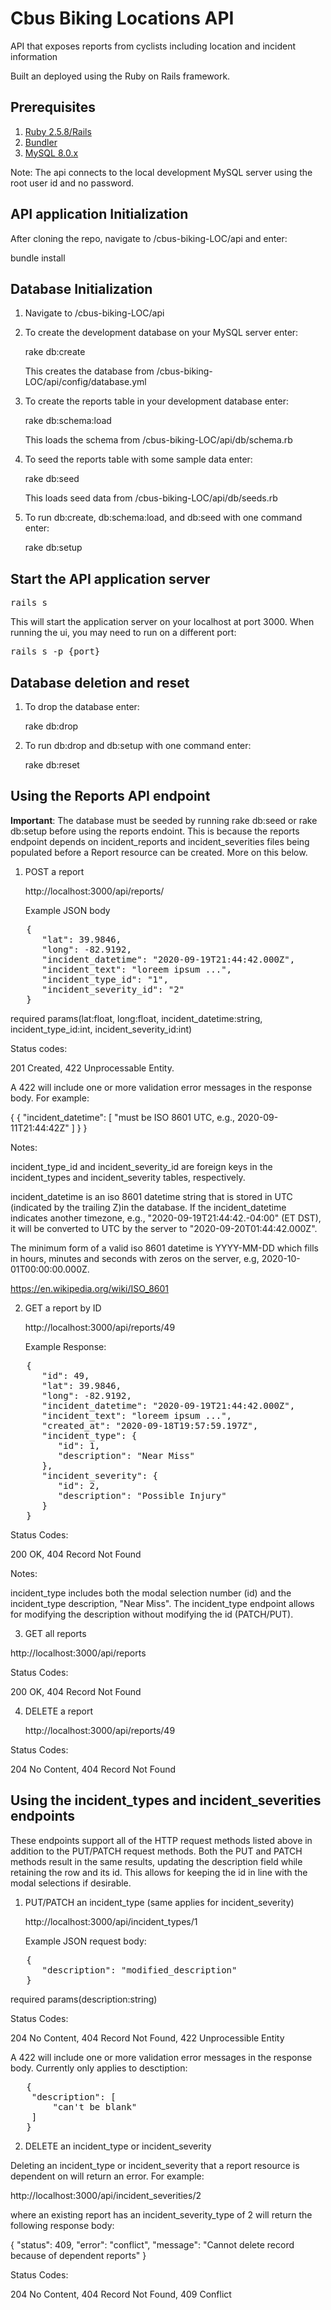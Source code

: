# Cbus Biking Locations API

API that exposes reports from cyclists including location and incident information

Built an deployed using the Ruby on Rails framework.

## Prerequisites

1. [Ruby 2.5.8/Rails](https://bitnami.com/stack/ruby/installer)
2. [Bundler](https://bundler.io/)
3. [MySQL 8.0.x](https://dev.mysql.com/doc/refman/8.0/en/installing.html)

Note: The api connects to the local development MySQL server using the root user id and no password.

## API application Initialization

After cloning the repo, navigate to /cbus-biking-LOC/api and enter:

bundle install

## Database Initialization

1. Navigate to /cbus-biking-LOC/api

2. To create the development database on your MySQL server enter:

   rake db:create

   This creates the database from /cbus-biking-LOC/api/config/database.yml

3. To create the reports table in your development database enter:

   rake db:schema:load

   This loads the schema from /cbus-biking-LOC/api/db/schema.rb

4. To seed the reports table with some sample data enter:

   rake db:seed

   This loads seed data from /cbus-biking-LOC/api/db/seeds.rb

5. To run db:create, db:schema:load, and db:seed with one command enter:

   rake db:setup


## Start the API application server

<pre>rails s</pre>

This will start the application server on your localhost at port 3000. When running the ui, you may need to run on a different port:

<pre>rails s -p {port}</pre>

## Database deletion and reset

1. To drop the database enter:

   rake db:drop

2. To run db:drop and db:setup with one command enter:

   rake db:reset

## Using the Reports API endpoint

**Important**: The database must be seeded by running rake db:seed or rake db:setup before using the reports endoint.  This is because the reports endpoint depends on incident_reports and incident_severities files being populated before a Report resource can be created.  More on this below.

1. POST a report

   http://localhost:3000/api/reports/

   Example JSON body
<pre>
   {
      "lat": 39.9846,
      "long": -82.9192,
      "incident_datetime": "2020-09-19T21:44:42.000Z",
      "incident_text": "loreem ipsum ...",
      "incident_type_id": "1",
      "incident_severity_id": "2"
   }
</pre>

required params(lat:float, long:float, incident_datetime:string, incident_type_id:int, incident_severity_id:int)

Status codes: 

201 Created, 422 Unprocessable Entity.

A 422 will include one or more validation error messages in the response body.  For example:

   {
      {
      "incident_datetime": [
        "must be ISO 8601 UTC, e.g., 2020-09-11T21:44:42Z"
      ]
      }
   }

Notes:

incident_type_id and incident_severity_id are foreign keys in the incident_types and incident_severity tables, respectively.

incident_datetime is an iso 8601 datetime string that is stored in UTC (indicated by the trailing Z)in the database.  If the incident_datetime indicates another timezone, e.g., "2020-09-19T21:44:42.-04:00" (ET DST), it will be converted to UTC by the server to "2020-09-20T01:44:42.000Z". 

The minimum form of a valid iso 8601 datetime is YYYY-MM-DD which fills in hours, minutes and seconds with zeros on the server, e.g, 2020-10-01T00:00:00.000Z.

https://en.wikipedia.org/wiki/ISO_8601


2. GET a report by ID

   http://localhost:3000/api/reports/49

   Example Response:

<pre>
   {
      "id": 49,
      "lat": 39.9846,
      "long": -82.9192,
      "incident_datetime": "2020-09-19T21:44:42.000Z",
      "incident_text": "loreem ipsum ...",
      "created_at": "2020-09-18T19:57:59.197Z",
      "incident_type": {
         "id": 1,
         "description": "Near Miss"
      },
      "incident_severity": {
         "id": 2,
         "description": "Possible Injury"
      }
   }
</pre>

Status Codes:

200 OK, 404 Record Not Found 

Notes:

incident_type includes both the modal selection number (id) and the incident_type description, "Near Miss".  The incident_type endpoint allows for modifying the description without modifying the id (PATCH/PUT).

3. GET all reports

http://localhost:3000/api/reports

Status Codes:

200 OK, 404 Record Not Found

4. DELETE a report
  
   http://localhost:3000/api/reports/49

Status Codes:

204 No Content, 404 Record Not Found

## Using the incident_types and incident_severities endpoints

These endpoints support all of the HTTP request methods listed above in addition to the PUT/PATCH request methods.  Both the PUT and PATCH methods result in the same results, updating the description field while retaining the row and its id.  This allows for keeping the id in line with the modal selections if desirable.

1. PUT/PATCH an incident_type (same applies for incident_severity)

   http://localhost:3000/api/incident_types/1

   Example JSON request body:
<pre>
   {
      "description": "modified_description"
   }
</pre>

required params(description:string)

Status Codes:

204 No Content, 404 Record Not Found, 422 Unprocessible Entity

A 422 will include one or more validation error messages in the response body.  Currently only applies to desctiption:
<pre>
   {
    "description": [
        "can't be blank"
    ]
   }
</pre>

2. DELETE an incident_type or incident_severity

Deleting an incident_type or incident_severity that a report resource is dependent on will return an error.  For example:

   http://localhost:3000/api/incident_severities/2

   where an existing report has an incident_severity_type of 2 will return the following response body:

   {
      "status": 409,
      "error": "conflict",
      "message": "Cannot delete record because of dependent reports"
   }

Status Codes:

204 No Content, 404 Record Not Found, 409 Conflict


   







   
